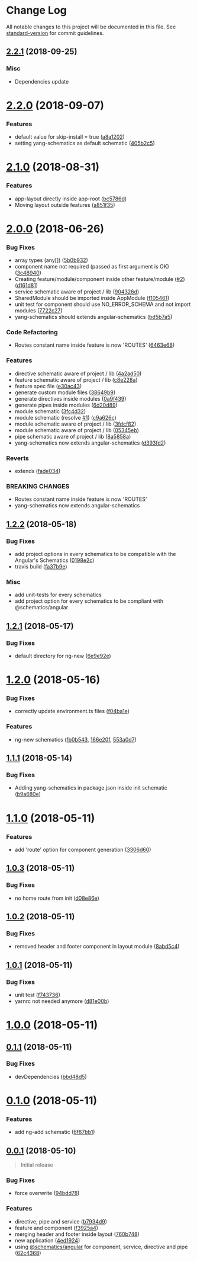 # Change Log

All notable changes to this project will be documented in this file. See [standard-version](https://github.com/conventional-changelog/standard-version) for commit guidelines.

<a name="2.2.1"></a>
## [2.2.1](https://github.com/mselerin/yang-schematics/compare/v2.2.0...v2.2.1) (2018-09-25)

### Misc
* Dependencies update


<a name="2.2.0"></a>
# [2.2.0](https://github.com/mselerin/yang-schematics/compare/v2.1.0...v2.2.0) (2018-09-07)


### Features

* default value for skip-install = true ([a8a1202](https://github.com/mselerin/yang-schematics/commit/a8a1202))
* setting yang-schematics as default schematic ([405b2c5](https://github.com/mselerin/yang-schematics/commit/405b2c5))



<a name="2.1.0"></a>
# [2.1.0](https://github.com/mselerin/yang-schematics/compare/v2.0.0...v2.1.0) (2018-08-31)


### Features

* app-layout directly inside app-root ([bc5786d](https://github.com/mselerin/yang-schematics/commit/bc5786d))
* Moving layout outside features ([a851f35](https://github.com/mselerin/yang-schematics/commit/a851f35))



<a name="2.0.0"></a>
# [2.0.0](https://github.com/mselerin/yang-schematics/compare/v1.2.2...v2.0.0) (2018-06-26)


### Bug Fixes

* array types (any[]) ([5b0b932](https://github.com/mselerin/yang-schematics/commit/5b0b932))
* component name not required (passed as first argument is OK) ([3c48940](https://github.com/mselerin/yang-schematics/commit/3c48940))
* Creating feature/module/component inside other feature/module ([#2](https://github.com/mselerin/yang-schematics/issues/2)) ([d161d81](https://github.com/mselerin/yang-schematics/commit/d161d81))
* service schematic aware of project / lib ([904326d](https://github.com/mselerin/yang-schematics/commit/904326d))
* SharedModule should be imported inside AppModule ([f105461](https://github.com/mselerin/yang-schematics/commit/f105461))
* unit test for component should use NO_ERROR_SCHEMA and not import modules ([7722c27](https://github.com/mselerin/yang-schematics/commit/7722c27))
* yang-schematics should extends angular-schematics ([bd5b7a5](https://github.com/mselerin/yang-schematics/commit/bd5b7a5))


### Code Refactoring

* Routes constant name inside feature is now 'ROUTES' ([6463e68](https://github.com/mselerin/yang-schematics/commit/6463e68))


### Features

* directive schematic aware of project / lib ([4a2ad50](https://github.com/mselerin/yang-schematics/commit/4a2ad50))
* feature schematic aware of project / lib ([c8e228a](https://github.com/mselerin/yang-schematics/commit/c8e228a))
* feature spec file ([e30ac43](https://github.com/mselerin/yang-schematics/commit/e30ac43))
* generate custom module files ([38649b9](https://github.com/mselerin/yang-schematics/commit/38649b9))
* generate directives inside modules ([0a9f439](https://github.com/mselerin/yang-schematics/commit/0a9f439))
* generate pipes inside modules ([6d20d89](https://github.com/mselerin/yang-schematics/commit/6d20d89))
* module schematic ([3fc4d32](https://github.com/mselerin/yang-schematics/commit/3fc4d32))
* module schematic (resolve [#1](https://github.com/mselerin/yang-schematics/issues/1)) ([c9a626c](https://github.com/mselerin/yang-schematics/commit/c9a626c))
* module schematic aware of project / lib ([3fdcf82](https://github.com/mselerin/yang-schematics/commit/3fdcf82))
* module schematic aware of project / lib ([05345eb](https://github.com/mselerin/yang-schematics/commit/05345eb))
* pipe schematic aware of project / lib ([8a5858a](https://github.com/mselerin/yang-schematics/commit/8a5858a))
* yang-schematics now extends angular-schematics ([d393fd2](https://github.com/mselerin/yang-schematics/commit/d393fd2))


### Reverts

* extends ([fade034](https://github.com/mselerin/yang-schematics/commit/fade034))


### BREAKING CHANGES

* Routes constant name inside feature is now 'ROUTES'
* yang-schematics now extends angular-schematics



<a name="1.2.2"></a>
## [1.2.2](https://github.com/mselerin/yang-schematics/compare/v1.2.1...v1.2.2) (2018-05-18)


### Bug Fixes

* add project options in every schematics to be compatible with the Angular's Schematics ([0198e2c](https://github.com/mselerin/yang-schematics/commit/0198e2c))
* travis build ([fa37b9e](https://github.com/mselerin/yang-schematics/commit/fa37b9e))


### Misc
* add unit-tests for every schematics
* add project option for every schematics to be compliant with @schematics/angular 


<a name="1.2.1"></a>
## [1.2.1](https://github.com/mselerin/yang-schematics/compare/v1.2.0...v1.2.1) (2018-05-17)


### Bug Fixes

* default directory for ng-new ([6e9e92e](https://github.com/mselerin/yang-schematics/commit/6e9e92e))



<a name="1.2.0"></a>
# [1.2.0](https://github.com/mselerin/yang-schematics/compare/v1.1.1...v1.2.0) (2018-05-16)


### Bug Fixes

* correctly update environment.ts files ([f04ba1e](https://github.com/mselerin/yang-schematics/commit/f04ba1e))


### Features

* ng-new schematics
([fb0b543](https://github.com/mselerin/yang-schematics/commit/fb0b543), [166e20f](https://github.com/mselerin/yang-schematics/commit/166e20f), [553a0d7](https://github.com/mselerin/yang-schematics/commit/553a0d7))



<a name="1.1.1"></a>
## [1.1.1](https://github.com/mselerin/yang-schematics/compare/v1.1.0...v1.1.1) (2018-05-14)


### Bug Fixes

* Adding yang-schematics in package.json inside init schematic ([b9a680e](https://github.com/mselerin/yang-schematics/commit/b9a680e))



<a name="1.1.0"></a>
# [1.1.0](https://github.com/mselerin/yang-schematics/compare/v1.0.3...v1.1.0) (2018-05-11)


### Features

* add 'route' option for component generation ([3306d60](https://github.com/mselerin/yang-schematics/commit/3306d60))



<a name="1.0.3"></a>
## [1.0.3](https://github.com/mselerin/yang-schematics/compare/v1.0.2...v1.0.3) (2018-05-11)


### Bug Fixes

* no home route from init ([d08e86e](https://github.com/mselerin/yang-schematics/commit/d08e86e))



<a name="1.0.2"></a>
## [1.0.2](https://github.com/mselerin/yang-schematics/compare/v1.0.1...v1.0.2) (2018-05-11)


### Bug Fixes

* removed header and footer component in layout module ([8abd5c4](https://github.com/mselerin/yang-schematics/commit/8abd5c4))



<a name="1.0.1"></a>
## [1.0.1](https://github.com/mselerin/yang-schematics/compare/v1.0.0...v1.0.1) (2018-05-11)


### Bug Fixes

* unit test ([f743736](https://github.com/mselerin/yang-schematics/commit/f743736))
* yarnrc not needed anymore ([d81e00b](https://github.com/mselerin/yang-schematics/commit/d81e00b))



<a name="1.0.0"></a>
# [1.0.0](https://github.com/mselerin/yang-schematics/compare/v0.1.1...v1.0.0) (2018-05-11)



<a name="0.1.1"></a>
## [0.1.1](https://github.com/mselerin/yang-schematics/compare/v0.1.0...v0.1.1) (2018-05-11)


### Bug Fixes

* devDependencies ([bbd48d5](https://github.com/mselerin/yang-schematics/commit/bbd48d5))



<a name="0.1.0"></a>
# [0.1.0](https://github.com/mselerin/yang-schematics/compare/v0.0.1...v0.1.0) (2018-05-11)


### Features

* add ng-add schematic ([6f87bb1](https://github.com/mselerin/yang-schematics/commit/6f87bb1))



<a name="0.0.1"></a>
## [0.0.1](https://github.com/mselerin/yang-schematics/compare/f3925a4...v0.0.1) (2018-05-10)

> Initial release

### Bug Fixes

* force overwrite ([94bdd78](https://github.com/mselerin/yang-schematics/commit/94bdd78))


### Features

* directive, pipe and service ([b7934d9](https://github.com/mselerin/yang-schematics/commit/b7934d9))
* feature and component ([f3925a4](https://github.com/mselerin/yang-schematics/commit/f3925a4))
* merging header and footer inside layout ([760b748](https://github.com/mselerin/yang-schematics/commit/760b748))
* new application ([4ed1924](https://github.com/mselerin/yang-schematics/commit/4ed1924))
* using [@schematics/angular](https://github.com/angular/devkit) for component, service, directive and pipe ([62c4368](https://github.com/mselerin/yang-schematics/commit/62c4368))

